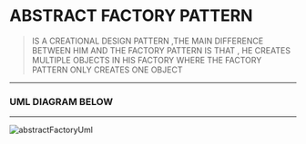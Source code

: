 # ABSTRACT FACTORY PATTERN 
> IS A CREATIONAL DESIGN PATTERN ,THE MAIN DIFFERENCE BETWEEN HIM AND
THE FACTORY PATTERN IS THAT , HE CREATES MULTIPLE OBJECTS
IN HIS FACTORY WHERE THE FACTORY PATTERN ONLY CREATES ONE OBJECT
___
### UML DIAGRAM BELOW
___
![abstractFactoryUml](https://refactoring.guru/images/patterns/diagrams/abstract-factory/structure.png)